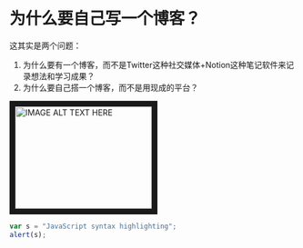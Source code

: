 # 为什么要自己写一个博客？

这其实是两个问题：
1. 为什么要有一个博客，而不是Twitter这种社交媒体+Notion这种笔记软件来记录想法和学习成果？
2. 为什么要自己搭一个博客，而不是用现成的平台？

<a href="https://www.youtube.com/watch?v=_AalUu5JY9M&list=RDGMEMBhrNM15bN0pM50WECpic-AVMAgrfgqV1lAs&index=10&ab_channel=MazzyStar-Topic" target="_blank"><img src="https://i.ytimg.com/vi/lAwYodrBr2Q/hqdefault.jpg?sqp=-oaymwEcCPYBEIoBSFXyq4qpAw4IARUAAIhCGAFwAcABBg==&rs=AOn4CLCkpcEiYxGYcM3crMZ6iN_T72sVew" 
alt="IMAGE ALT TEXT HERE" width="240" height="180" border="10" /></a>

```javascript
var s = "JavaScript syntax highlighting";
alert(s);
```